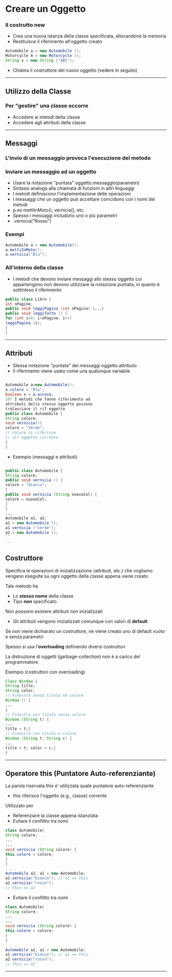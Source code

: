 # Creare un Oggetto

### Il costrutto new

* Crea una nuova istanza della classe specificata, allocandone la memoria
* Restituisce il riferimento all'oggetto creato

```java
Automobile a = new Automobile ();
Motorcycle m = new Motorcycle ();
String s = new String ("ABC");
```

* Chiama il costruttore del nuovo oggetto (vedere in seguito)

---

## Utilizzo della Classe

### Per "gestire" una classe occorre
* Accedere ai metodi della classe
* Accedere agli attributi della classe


---

## Messaggi

### L'invio di un messaggio provoca l'esecuzione del metodo

### Inviare un messaggio ad un oggetto
* Usare la notazione "puntata" oggetto.messaggio(parametri)
* Sintassi analoga alla chiamata di funzioni in altri linguaggi
* I metodi definiscono l'implementazione delle operazioni
* I messaggi che un oggetto può accettare coincidono con i nomi dei metodi
* p.es mettiInMoto(), vernicia(), etc.
* Spesso i messaggi includono uno o più parametri
* .vernicia("Rosso")

### Esempi

```java
Automobile a = new Automobile();
a.mettiInMoto();
a.vernicia("Blu");
```


### All'interno della classe
* I metodi che devono inviare messaggi allo stesso oggetto cui appartengono non devono utilizzare la notazione puntata, in quanto è sottinteso il riferimento

```java
public class Libro {
int nPagine;
public void leggiPagina (int nPagina) {...}
public void leggiTutto () {
for (int i=0; i<nPagine; i++)
leggiPagina (i);
}
}

```

---

## Attributi

* Stessa notazione "puntata" dei messaggi oggetto.attributo
* Il riferimento viene usato come una qualunque variabile

```java

Automobile a=new Automobile();
a.colore = "Blu";
boolean x = a.accesa;
10* I metodi che fanno riferimento ad
attributi dello stesso oggetto possono
tralasciare il rif-oggetto
public class Automobile {
String colore;
void vernicia(){
colore = "Verde";
// colore si riferisce
// all'oggetto corrente
}
}
```
* Esempio (messaggi e attributi)

```java

public class Automobile {
String colore;
public void vernicia () {
colore = "bianco";
}
public void vernicia (String nuovoCol) {
colore = nuovoCol;
}
}
...
Automobile a1, a2;
a1 = new Automobile ();
a1.vernicia ("verde");
a2 = new Automobile ();
``
---
```
## Costruttore

Specifica le operazioni di inizializzazione (attributi, etc.) che vogliamo vengano eseguite su ogni oggetto della classe appena viene creato

Tale metodo ha
* Lo **stesso nome** della classe
* Tipo **non** specificato

Non possono esistere attributi non inizializzati
* Gli attributi vengono inizializzati comunque con valori di **default**

Se non viene dichiarato un costruttore,
ne viene creato uno di default vuoto e senza parametri

Spesso si usa l'**overloading** definendo diversi costruttori

La distruzione di oggetti (garbage-collection) non è a carico del programmatore

Esempio (costruttori con overloading)

```java
Class Window {
String title;
String color;
// Finestra senza titolo nè colore
Window () {
...
}
// Finestra con titolo senza colore
Window (String t) {
...
title = t;}
// Finestra con titolo e colore
Window (String t, String c) {
...
title = t; color = c;}
}
```

---

## Operatore this (Puntatore Auto-referenziante)

La parola riservata this e' utilizzata quale puntatore auto-referenziante
*  this riferisce l'oggetto (e.g., classe) corrente

Utilizzato per
* Referenziare la classe appena istanziata
* Evitare il conflitto tra nomi

```java
class Automobile{
String colore;
...
...
void vernicia (String colore) {
this.colore = colore;
}
}
. . .
Automobile a2, a1 = new Automobile;
a1.vernicia("bianco"); // a1 == this
a2.vernicia("rosso");
// this == a2
```
* Evitare il conflitto tra nomi

```java
class Automobile{
String colore;
...
...
void vernicia (String colore) {
this.colore = colore;
}
}
. . .
Automobile a2, a1 = new Automobile;
a1.vernicia("bianco"); // a1 == this
a2.vernicia("rosso");
// this == a2
```

---